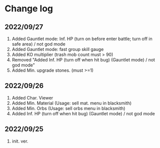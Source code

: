 # Change log

## 2022/09/27
1. Added Gauntlet mode: Inf. HP (turn on before enter battle; turn off in safe area) / not god mode
1. Added Gauntlet mode: fast group skill gauge
1. Added KO multiplier (trash mob count  must > 90)
1. Removed "Added Inf. HP (turn off when hit bug)  (Gauntlet mode)  / not god mode"
1. Added Min. upgrade stones. (must >=1)

## 2022/09/26
1. Added Char. Viewer
1. Added Min. Material (Usage: sell mat. menu in blacksmith)
1. Added Min. Orbs (Usage: sell orbs menu in blacksmith)
1. Added Inf. HP (turn off when hit bug)  (Gauntlet mode)  / not god mode

## 2022/09/25  
1. init. ver.

